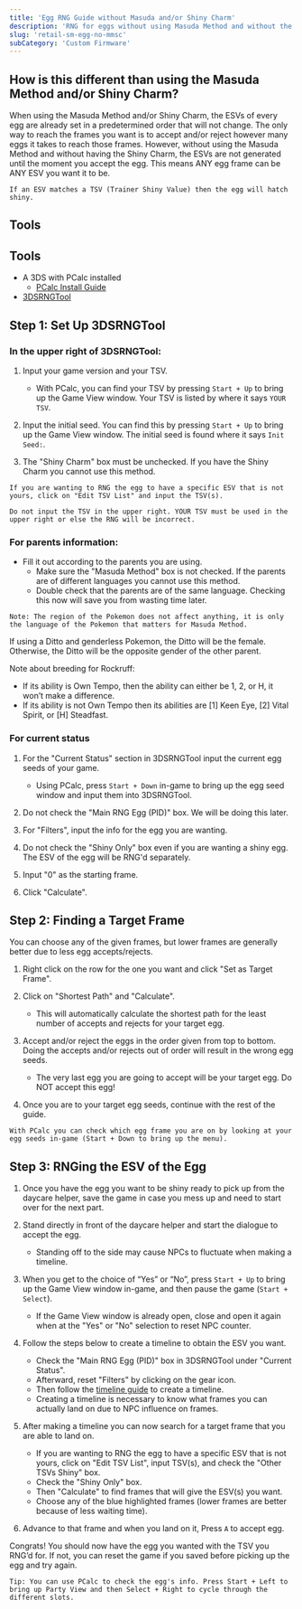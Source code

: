 ```yaml
---
title: 'Egg RNG Guide without Masuda and/or Shiny Charm'
description: 'RNG for eggs without using Masuda Method and without the Shiny Charm'
slug: 'retail-sm-egg-no-mmsc'
subCategory: 'Custom Firmware'
---
```


## How is this different than using the Masuda Method and/or Shiny Charm?

When using the Masuda Method and/or Shiny Charm, the ESVs of every egg are already set in a predetermined order that will not change. The only way to reach the frames you want is to accept and/or reject however many eggs it takes to reach those frames. However, without using the Masuda Method and without having the Shiny Charm, the ESVs are not generated until the moment you accept the egg. This means ANY egg frame can be ANY ESV you want it to be.

```Note: ESV is short for Egg Shiny Value. This is what determines if an egg will hatch shiny or not.
If an ESV matches a TSV (Trainer Shiny Value) then the egg will hatch shiny.
```

## Tools

## Tools

- A 3DS with PCalc installed
  - [PCalc Install Guide](https://www.pokemonrng.com/misc-3ds-installing-pcalc)
- [3DSRNGTool](https://github.com/wwwwwwzx/3DSRNGTool/releases)

## Step 1: Set Up 3DSRNGTool

### In the upper right of 3DSRNGTool:

1. Input your game version and your TSV.

   - With PCalc, you can find your TSV by pressing `Start + Up` to bring up the Game View window. Your TSV is listed by where it says `YOUR TSV`.

2. Input the initial seed. You can find this by pressing `Start + Up` to bring up the Game View window. The initial seed is found where it says `Init Seed:`.
3. The "Shiny Charm" box must be unchecked. If you have the Shiny Charm you cannot use this method.

```
If you are wanting to RNG the egg to have a specific ESV that is not yours, click on "Edit TSV List" and input the TSV(s).

Do not input the TSV in the upper right. YOUR TSV must be used in the upper right or else the RNG will be incorrect.
```

### For parents information:

- Fill it out according to the parents you are using.
  - Make sure the "Masuda Method" box is not checked. If the parents are of different languages you cannot use this method.
  - Double check that the parents are of the same language. Checking this now will save you from wasting time later.

```
Note: The region of the Pokemon does not affect anything, it is only the language of the Pokemon that matters for Masuda Method.
```

If using a Ditto and genderless Pokemon, the Ditto will be the female.
Otherwise, the Ditto will be the opposite gender of the other parent.

Note about breeding for Rockruff:

- If its ability is Own Tempo, then the ability can either be 1, 2, or H, it won’t make a difference.
- If its ability is not Own Tempo then its abilities are [1] Keen Eye, [2] Vital Spirit, or [H] Steadfast.

### For current status

1. For the "Current Status" section in 3DSRNGTool input the current egg seeds of your game.

   - Using PCalc, press `Start + Down` in-game to bring up the egg seed window and input them into 3DSRNGTool.

2. Do not check the "Main RNG Egg (PID)" box. We will be doing this later.

3. For "Filters", input the info for the egg you are wanting.

4. Do not check the "Shiny Only" box even if you are wanting a shiny egg. The ESV of the egg will be RNG'd separately.

5. Input "0" as the starting frame.

6. Click "Calculate".

## Step 2: Finding a Target Frame

You can choose any of the given frames, but lower frames are generally better due to less egg accepts/rejects.

1. Right click on the row for the one you want and click "Set as Target Frame".

2. Click on "Shortest Path" and "Calculate".

   - This will automatically calculate the shortest path for the least number of accepts and rejects for your target egg.

3. Accept and/or reject the eggs in the order given from top to bottom. Doing the accepts and/or rejects out of order will result in the wrong egg seeds.

   - The very last egg you are going to accept will be your target egg. Do NOT accept this egg!

4. Once you are to your target egg seeds, continue with the rest of the guide.

```
With PCalc you can check which egg frame you are on by looking at your egg seeds in-game (Start + Down to bring up the menu).
```

## Step 3: RNGing the ESV of the Egg

1. Once you have the egg you want to be shiny ready to pick up from the daycare helper, save the game in case you mess up and need to start over for the next part.

2. Stand directly in front of the daycare helper and start the dialogue to accept the egg.

   - Standing off to the side may cause NPCs to fluctuate when making a timeline.

3. When you get to the choice of “Yes” or “No”, press `Start + Up` to bring up the Game View window in-game, and then pause the game (`Start + Select`).

   - If the Game View window is already open, close and open it again when at the "Yes" or "No" selection to reset NPC counter.

4. Follow the steps below to create a timeline to obtain the ESV you want.

   - Check the "Main RNG Egg (PID)" box in 3DSRNGTool under "Current Status".
   - Afterward, reset "Filters" by clicking on the gear icon.
   - Then follow the [timeline guide](https://www.pokemonrng.com/retail-usum-timeline) to create a timeline.
   - Creating a timeline is necessary to know what frames you can actually land on due to NPC influence on frames.

5. After making a timeline you can now search for a target frame that you are able to land on.

   - If you are wanting to RNG the egg to have a specific ESV that is not yours, click on "Edit TSV List", input TSV(s), and check the "Other TSVs Shiny" box.
   - Check the "Shiny Only" box.
   - Then "Calculate" to find frames that will give the ESV(s) you want.
   - Choose any of the blue highlighted frames (lower frames are better because of less waiting time).

6. Advance to that frame and when you land on it, Press `A` to accept egg.

Congrats! You should now have the egg you wanted with the TSV you RNG’d for. If not, you can reset the game if you saved before picking up the egg and try again.

```
Tip: You can use PCalc to check the egg's info. Press Start + Left to bring up Party View and then Select + Right to cycle through the different slots.
```
